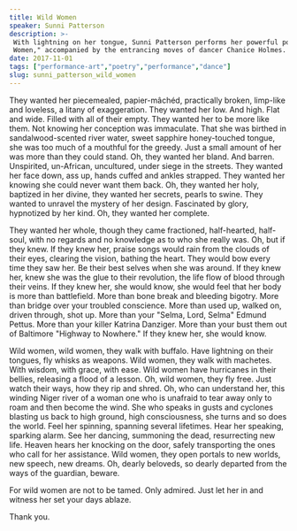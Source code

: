 ```yaml
---
title: Wild Women
speaker: Sunni Patterson
description: >-
 With lightning on her tongue, Sunni Patterson performs her powerful poem, "Wild
 Women," accompanied by the entrancing moves of dancer Chanice Holmes.
date: 2017-11-01
tags: ["performance-art","poetry","performance","dance"]
slug: sunni_patterson_wild_women
---
```


They wanted her piecemealed, papier-mâchéd, practically broken, limp-like and loveless, a
litany of exaggeration. They wanted her low. And high. Flat and wide. Filled with all of
their empty. They wanted her to be more like them. Not knowing her conception was
immaculate. That she was birthed in sandalwood-scented river water, sweet sapphire
honey-touched tongue, she was too much of a mouthful for the greedy. Just a small amount
of her was more than they could stand. Oh, they wanted her bland. And barren. Unspirited,
un-African, uncultured, under siege in the streets. They wanted her face down, ass up,
hands cuffed and ankles strapped. They wanted her knowing she could never want them back.
Oh, they wanted her holy, baptized in her divine, they wanted her secrets, pearls to
swine. They wanted to unravel the mystery of her design. Fascinated by glory, hypnotized
by her kind. Oh, they wanted her complete.

They wanted her whole, though they came fractioned, half-hearted, half-soul, with no
regards and no knowledge as to who she really was. Oh, but if they knew. If they knew her,
praise songs would rain from the clouds of their eyes, clearing the vision, bathing the
heart. They would bow every time they saw her. Be their best selves when she was around. If
they knew her, knew she was the glue to their revolution, the life flow of blood through
their veins. If they knew her, she would know, she would feel that her body is more than
battlefield. More than bone break and bleeding bigotry. More than bridge over your troubled
conscience. More than used up, walked on, driven through, shot up. More than your "Selma,
Lord, Selma" Edmund Pettus. More than your killer Katrina Danziger. More than your bust
them out of Baltimore "Highway to Nowhere." If they knew her, she would
know.

Wild women, wild women, they walk with buffalo. Have lightning on their tongues, fly
whisks as weapons. Wild women, they walk with machetes. With wisdom, with grace, with
ease. Wild women have hurricanes in their bellies, releasing a flood of a lesson. Oh, wild
women, they fly free. Just watch their ways, how they rip and shred. Oh, who can understand
her, this winding Niger river of a woman one who is unafraid to tear away only to roam and
then become the wind. She who speaks in gusts and cyclones blasting us back to high
ground, high consciousness, she turns and so does the world. Feel her spinning, spanning
several lifetimes. Hear her speaking, sparking alarm. See her dancing, summoning the dead,
resurrecting new life. Heaven hears her knocking on the door, safely transporting the ones
who call for her assistance. Wild women, they open portals to new worlds, new speech, new
dreams. Oh, dearly beloveds, so dearly departed from the ways of the guardian,
beware.

For wild women are not to be tamed. Only admired. Just let her in and witness her set your
days ablaze.

Thank you.

<!--
ad_duration=3.33
comment_count=8
event="TEDWomen 2017"
external_start_time=0
intro_duration=11.82
is_subtitle_required="False"
is_talk_featured="True"
language="en"
language_swap="False"
native_language="en"
number_of_related_talks=6
number_of_speakers=1
number_of_subtitled_videos=17
number_of_tags=4
number_of_talk_download_languages=19
number_of_talk_more_resources=0
number_of_talk_recommendations=0
number_of_talks_take_actions=0
post_ad_duration=0.83
published_timestamp="2018-08-31 12:57:57"
recording_date="2017-11-01"
speaker_description="Poet"
speaker_is_published=1
speaker_name="Sunni Patterson"
talk_name="Wild Women"
talks_tags=["performance-art","poetry","performance","dance"]
url_photo_speaker="https://pe.tedcdn.com/images/ted/16dec229a9a8cf2234fb83bdc1af3b37ce44a0d7_254x191.jpg"
url_photo_talk="https://s3.amazonaws.com/talkstar-photos/uploads/5f35afde-8f68-4d5f-829f-377111e203d5/SunniPatterson_2017W-embed.jpg"
url_webpage="https://www.ted.com/talks/sunni_patterson_wild_women"
video_type_name="TED Stage Talk"
-->